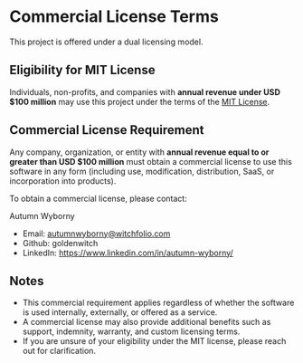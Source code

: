 # Commercial License Terms

This project is offered under a dual licensing model.

## Eligibility for MIT License
Individuals, non-profits, and companies with **annual revenue under USD $100 million** may use this project under the terms of the [MIT License](./LICENSE).

## Commercial License Requirement
Any company, organization, or entity with **annual revenue equal to or greater than USD $100 million** must obtain a commercial license to use this software in any form (including use, modification, distribution, SaaS, or incorporation into products).

To obtain a commercial license, please contact:

Autumn Wyborny
- Email: autumnwyborny@witchfolio.com
- Github: goldenwitch
- LinkedIn: https://www.linkedin.com/in/autumn-wyborny/

## Notes
- This commercial requirement applies regardless of whether the software is used internally, externally, or offered as a service.
- A commercial license may also provide additional benefits such as support, indemnity, warranty, and custom licensing terms.
- If you are unsure of your eligibility under the MIT license, please reach out for clarification.
